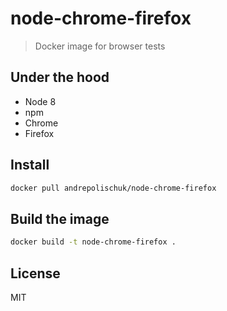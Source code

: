 # node-chrome-firefox

> Docker image for browser tests

## Under the hood

* Node 8
* npm
* Chrome
* Firefox

## Install

```sh
docker pull andrepolischuk/node-chrome-firefox
```

## Build the image

```sh
docker build -t node-chrome-firefox .
```

## License

MIT
